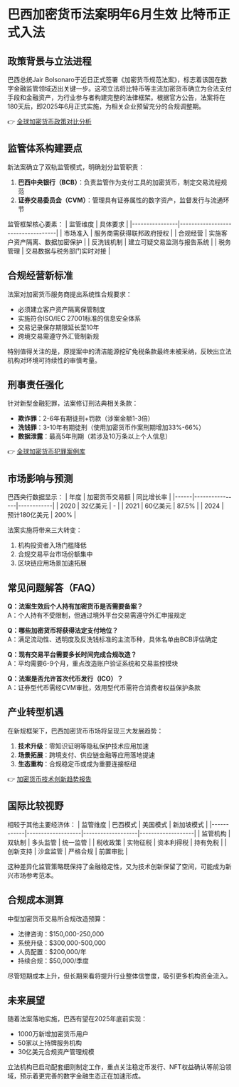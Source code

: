 # 巴西加密货币法案明年6月生效 比特币正式入法

## 政策背景与立法进程
巴西总统Jair Bolsonaro于近日正式签署《加密货币规范法案》，标志着该国在数字金融监管领域迈出关键一步。这项立法将比特币等主流加密货币确立为合法支付手段和金融资产，为行业参与者构建完整的法律框架。根据官方公告，法案将在180天后，即2025年6月正式实施，为相关企业预留充分的合规调整期。

👉 [全球加密货币政策对比分析](https://bit.ly/okx_welcome)

## 监管体系构建要点
新法案确立了双轨监管模式，明确划分监管职责：
1. **巴西中央银行（BCB）**：负责监管作为支付工具的加密货币，制定交易流程规范
2. **证券交易委员会（CVM）**：管理具有证券属性的数字资产，监督发行与流通环节

监管框架核心要素：
| 监管维度       | 具体要求                          |
|----------------|-----------------------------------|
| 市场准入       | 服务商需获得联邦政府授权          |
| 合规经营       | 实施客户资产隔离、数据加密保护    |
| 反洗钱机制     | 建立可疑交易监测与报告系统        |
| 税务管理       | 交易数据与税务部门实时对接        |

## 合规经营新标准
法案对加密货币服务商提出系统性合规要求：
- 必须建立客户资产隔离保管制度
- 实施符合ISO/IEC 27001标准的信息安全体系
- 交易记录保存期限延长至10年
- 跨境交易需遵守外汇管制新规

特别值得关注的是，原提案中的清洁能源挖矿免税条款最终未被采纳，反映出立法机构对环境可持续性的审慎考量。

## 刑事责任强化
针对新型金融犯罪，法案修订刑法典相关条款：
- **欺诈罪**：2-6年有期徒刑+罚款（涉案金额1-3倍）
- **洗钱罪**：3-10年有期徒刑（使用加密货币作案刑期增加33%-66%）
- **数据泄露**：最高5年刑期（若涉及10万条以上个人信息）

👉 [全球加密货币犯罪案例库](https://bit.ly/okx_welcome)

## 市场影响与预测
巴西央行数据显示：
| 年度 | 加密货币交易额 | 同比增长率 |
|------|----------------|------------|
| 2020 | 32亿美元       | -          |
| 2021 | 60亿美元       | 87.5%      |
| 2024 | 预计180亿美元  | 200%       |

法案实施将带来三大转变：
1. 机构投资者入场门槛降低
2. 合规交易平台市场份额集中
3. 区块链应用场景加速拓展

## 常见问题解答（FAQ）
**Q：法案生效后个人持有加密货币是否需要备案？**  
A：个人持有不受限制，但通过境外平台交易需遵守外汇申报规定

**Q：哪些加密货币将获得法定支付地位？**  
A：满足流动性、透明度及反洗钱标准的主流币种，具体名单由BCB评估确定

**Q：现有交易平台需要多长时间完成合规改造？**  
A：平均需要6-9个月，重点改造账户验证系统和交易监控模块

**Q：法案是否允许首次代币发行（ICO）？**  
A：证券型代币需经CVM审批，效用型代币需符合消费者权益保护条款

## 产业转型机遇
在新规框架下，巴西加密货币市场将呈现三大发展趋势：
1. **技术升级**：零知识证明等隐私保护技术应用加速
2. **场景拓展**：跨境支付、供应链金融等应用落地提速
3. **生态重构**：合规稳定币或成为重要连接枢纽

👉 [加密货币技术创新趋势报告](https://bit.ly/okx_welcome)

## 国际比较视野
相较于其他主要经济体：
| 监管维度   | 巴西模式          | 美国模式          | 新加坡模式        |
|------------|-------------------|-------------------|-------------------|
| 监管机构   | 双轨制            | 多头监管          | 统一监管          |
| 税收政策   | 实物征税          | 资本利得税        | 持有免税          |
| 创新支持   | 沙盒监管          | 严格合规          | 前置审批          |

这种差异化监管策略既保持了金融稳定性，又为技术创新保留了空间，可能成为新兴市场参考范本。

## 合规成本测算
中型加密货币交易所合规改造预算：
- 法律咨询：$150,000-250,000
- 系统升级：$300,000-500,000
- 人员配置：$200,000/年
- 持续合规：$50,000/季度

尽管短期成本上升，但长期来看将提升行业整体信誉度，吸引更多机构资金流入。

## 未来展望
随着法案落地实施，巴西有望在2025年底前实现：
- 1000万新增加密货币用户
- 50家以上持牌服务机构
- 30亿美元合规资产管理规模

立法机构已启动配套细则制定工作，重点关注稳定币发行、NFT权益确认等前沿领域，预示着更完善的数字金融生态正在加速形成。